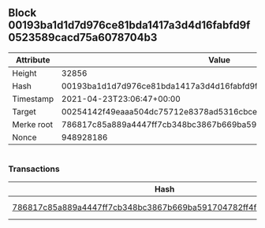 ## Block 00193ba1d1d7d976ce81bda1417a3d4d16fabfd9f0523589cacd75a6078704b3

Attribute | Value
--- | ---
Height | 32856
Hash | 00193ba1d1d7d976ce81bda1417a3d4d16fabfd9f0523589cacd75a6078704b3
Timestamp | 2021-04-23T23:06:47+00:00
Target | 00254142f49eaaa504dc75712e8378ad5316cbcead634704b3734b6271167cc4
Merke root | 786817c85a889a4447ff7cb348bc3867b669ba591704782ff4f78cfab3056f19
Nonce | 948928186

```

```

### Transactions

Hash | Amount
--- | ---
[786817c85a889a4447ff7cb348bc3867b669ba591704782ff4f78cfab3056f19](786817c85a889a4447ff7cb348bc3867b669ba591704782ff4f78cfab3056f19.md) | 10.00000000 SKEPTI 
